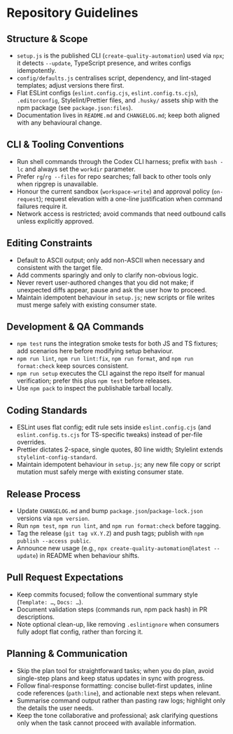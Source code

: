 # Repository Guidelines

## Structure & Scope

- `setup.js` is the published CLI (`create-quality-automation`) used via `npx`; it detects `--update`, TypeScript presence, and writes configs idempotently.
- `config/defaults.js` centralises script, dependency, and lint-staged templates; adjust versions there first.
- Flat ESLint configs (`eslint.config.cjs`, `eslint.config.ts.cjs`), `.editorconfig`, Stylelint/Prettier files, and `.husky/` assets ship with the npm package (see `package.json:files`).
- Documentation lives in `README.md` and `CHANGELOG.md`; keep both aligned with any behavioural change.

## CLI & Tooling Conventions

- Run shell commands through the Codex CLI harness; prefix with `bash -lc` and always set the `workdir` parameter.
- Prefer `rg`/`rg --files` for repo searches; fall back to other tools only when ripgrep is unavailable.
- Honour the current sandbox (`workspace-write`) and approval policy (`on-request`); request elevation with a one-line justification when command failures require it.
- Network access is restricted; avoid commands that need outbound calls unless explicitly approved.

## Editing Constraints

- Default to ASCII output; only add non-ASCII when necessary and consistent with the target file.
- Add comments sparingly and only to clarify non-obvious logic.
- Never revert user-authored changes that you did not make; if unexpected diffs appear, pause and ask the user how to proceed.
- Maintain idempotent behaviour in `setup.js`; new scripts or file writes must merge safely with existing consumer state.

## Development & QA Commands

- `npm test` runs the integration smoke tests for both JS and TS fixtures; add scenarios here before modifying setup behaviour.
- `npm run lint`, `npm run lint:fix`, `npm run format`, and `npm run format:check` keep sources consistent.
- `npm run setup` executes the CLI against the repo itself for manual verification; prefer this plus `npm test` before releases.
- Use `npm pack` to inspect the publishable tarball locally.

## Coding Standards

- ESLint uses flat config; edit rule sets inside `eslint.config.cjs` (and `eslint.config.ts.cjs` for TS-specific tweaks) instead of per-file overrides.
- Prettier dictates 2-space, single quotes, 80 line width; Stylelint extends `stylelint-config-standard`.
- Maintain idempotent behaviour in `setup.js`; any new file copy or script mutation must safely merge with existing consumer state.

## Release Process

- Update `CHANGELOG.md` and bump `package.json`/`package-lock.json` versions via `npm version`.
- Run `npm test`, `npm run lint`, and `npm run format:check` before tagging.
- Tag the release (`git tag vX.Y.Z`) and push tags; publish with `npm publish --access public`.
- Announce new usage (e.g., `npx create-quality-automation@latest --update`) in README when behaviour shifts.

## Pull Request Expectations

- Keep commits focused; follow the conventional summary style (`Template: …`, `Docs: …`).
- Document validation steps (commands run, npm pack hash) in PR descriptions.
- Note optional clean-up, like removing `.eslintignore` when consumers fully adopt flat config, rather than forcing it.

## Planning & Communication

- Skip the plan tool for straightforward tasks; when you do plan, avoid single-step plans and keep status updates in sync with progress.
- Follow final-response formatting: concise bullet-first updates, inline code references (`path:line`), and actionable next steps when relevant.
- Summarise command output rather than pasting raw logs; highlight only the details the user needs.
- Keep the tone collaborative and professional; ask clarifying questions only when the task cannot proceed with available information.
